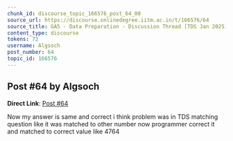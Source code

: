 ```yaml
---
chunk_id: discourse_topic_166576_post_64_00
source_url: https://discourse.onlinedegree.iitm.ac.in/t/166576/64
source_title: GA5 - Data Preparation - Discussion Thread [TDS Jan 2025]
content_type: discourse
tokens: 72
username: Algsoch
post_number: 64
topic_id: 166576
---
```


## Post #64 by Algsoch

**Direct Link**: [Post #64](https://discourse.onlinedegree.iitm.ac.in/t/166576/64)

Now my answer is same and correct i think problem was in TDS matching question like it was matched to other number now programmer correct it and matched to correct value like 4764
